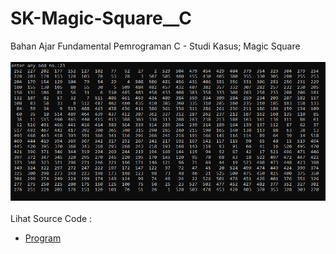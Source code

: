 # SK-Magic-Square__C
Bahan Ajar Fundamental Pemrograman C - Studi Kasus; Magic Square<br><br>
<img src="https://github.com/RizkyKhapidsyah/SK-Magic-Square__C/blob/main/SK-Magic-Square__C/Result/001.PNG"><br><br>
Lihat Source Code : <br>
- <a href="https://github.com/RizkyKhapidsyah/SK-Magic-Square__C/blob/main/SK-Magic-Square__C/Source.c">Program</a>
